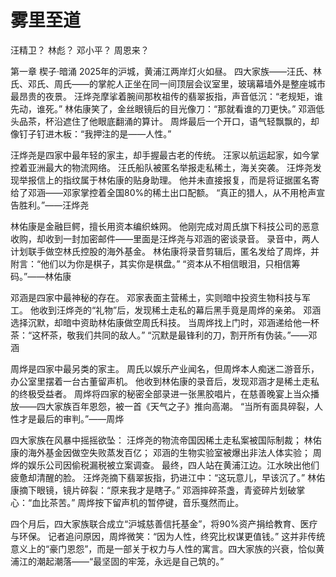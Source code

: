 # 雾里至道

汪精卫？ 林彪？ 邓小平？ 周恩来？

第一章 楔子·暗涌 2025年的沪城，黄浦江两岸灯火如昼。
四大家族——汪氏、林氏、邓氏、周氏——的掌舵人正坐在同一间顶层会议室里，玻璃幕墙外是整座城市最昂贵的夜景。
汪烨尧摩挲着腕间那枚祖传的翡翠扳指，声音低沉：“老规矩，谁先动，谁死。” 
林佑康笑了，金丝眼镜后的目光像刀：“那就看谁的刀更快。” 
邓涵低头品茶，杯沿遮住了他眼底翻涌的算计。 
周烨最后一个开口，语气轻飘飘的，却像钉子钉进木板：“我押注的是——人性。”

汪烨尧是四家中最年轻的家主，却手握最古老的传统。
汪家以航运起家，如今掌控着亚洲最大的物流网络。 
汪氏船队被匿名举报走私稀土，海关突袭。
汪烨尧发现举报信上的指纹属于林佑康的贴身助理。 
他并未直接报复，而是将证据匿名寄给了邓涵——邓家掌控着全国80%的稀土出口配额。
“真正的猎人，从不用枪声宣告胜利。”——汪烨尧

林佑康是金融巨鳄，擅长用资本编织蛛网。
他刚完成对周氏旗下科技公司的恶意收购，却收到一封加密邮件——里面是汪烨尧与邓涵的密谈录音。 
录音中，两人计划联手做空林氏控股的海外基金。 
林佑康将录音剪辑后，匿名发给了周烨，并附言：“他们以为你是棋子，其实你是棋盘。” 
“资本从不相信眼泪，只相信筹码。”——林佑康

邓涵是四家中最神秘的存在。
邓家表面主营稀土，实则暗中投资生物科技与军工。
他收到汪烨尧的“礼物”后，发现稀土走私的幕后黑手竟是周烨的亲弟。
邓涵选择沉默，却暗中资助林佑康做空周氏科技。
当周烨找上门时，邓涵递给他一杯茶：“这杯茶，敬我们共同的敌人。”
“沉默是最锋利的刀，割开所有伪装。”——邓涵

周烨是四家中最另类的家主。
周氏以娱乐产业闻名，但周烨本人痴迷二游音乐，办公室里摆着一台古董留声机。
他收到林佑康的录音后，发现邓涵才是稀土走私的终极受益者。 
周烨将四家的秘密全部录进一张黑胶唱片，在慈善晚宴上当众播放——四大家族百年恩怨，被一首《天气之子》推向高潮。
“当所有面具碎裂，人性才是最后的审判。”——周烨

四大家族在风暴中摇摇欲坠： 汪烨尧的物流帝国因稀土走私案被国际制裁； 林佑康的海外基金因做空失败蒸发百亿； 邓涵的生物实验室被爆出非法人体实验； 周烨的娱乐公司因偷税漏税被立案调查。 最终，四人站在黄浦江边。江水映出他们疲惫却清醒的脸。
汪烨尧摘下翡翠扳指，扔进江中：“这玩意儿，早该沉了。” 
林佑康摘下眼镜，镜片碎裂：“原来我才是瞎子。” 
邓涵摔碎茶盏，青瓷碎片划破掌心：“血比茶苦。” 
周烨按下留声机的暂停键，音乐戛然而止。

四个月后，四大家族联合成立“沪城慈善信托基金”，将90%资产捐给教育、医疗与环保。 
记者追问原因，周烨微笑：“因为人性，终究比权谋更值钱。” 
这并非传统意义上的“豪门恩怨”，而是一部关于权力与人性的寓言。四大家族的兴衰，恰似黄浦江的潮起潮落——“最坚固的牢笼，永远是自己筑的。”

